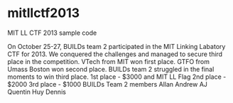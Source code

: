 mitllctf2013
============

MIT LL CTF 2013 sample code

On October 25-27, BUILDs team 2 participated in the MIT Linking Labatory CTF for 2013. We conquered the challenges and managed to secure third place in the competition. VTech from MIT won first place. GTFO from Umass Boston won second place. BUILDs team 2 struggled in the final moments to win third place. 
1st place - $3000 and MIT LL Flag
2nd place - $2000
3rd place - $1000
BUILDs Team 2 members
Allan
Andrew
AJ
Quentin
Huy
Dennis
